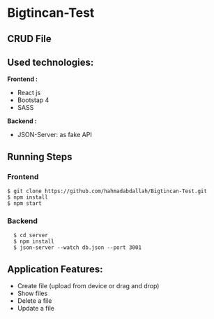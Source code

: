 # Bigtincan-Test
## CRUD File
## Used technologies:
  <b> Frontend : </b>
    <ul>
    <li>React js</li>
    <li>Bootstap 4</li>
    <li>SASS</li>
    </ul>
  <b> Backend : </b>
    <ul>
    <li>JSON-Server: as fake API</li>
    </ul>
## Running Steps
   ### Frontend
    $ git clone https://github.com/hahmadabdallah/Bigtincan-Test.git
    $ npm install
    $ npm start
    
   ### Backend
      $ cd server
      $ npm install
      $ json-server --watch db.json --port 3001
      
 ## Application Features:
   <ul>
    <li>Create file (upload from device or drag and drop)</li>
    <li>Show files</li>
    <li> Delete a file</li>
    <li> Update a file</li>
   </ul>



   

